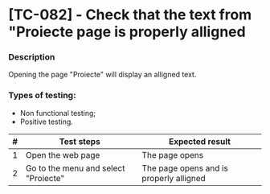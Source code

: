 # **[TC-082] - Check that the text from "Proiecte page is properly alligned**

### **Description**

Opening the page "Proiecte" will display an alligned text.

### **Types of testing:**

- Non functional testing;
- Positive testing.

| #   | **Test steps**                       | **Expected result**                     |
| --- | ------------------------------------ | --------------------------------------- |
| 1   | Open the web page                    | The page opens                          |
| 2   | Go to the menu and select "Proiecte" | The page opens and is properly alligned |
